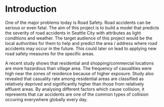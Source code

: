 # Introduction
One of the major problems today is Road Safety. Road accidents can be serious or even fatal. The aim of this project is to build a model that predicts the severity of road accidents in Seattle City with attributes as light conditions and weather.
The target audience of this project would be the local authorities for them to help and predict the area / address where road accidents may occur in the future. This could later on lead to applying new road safety measures for the specific areas.

A recent study shows that residential and shopping/commercial locations are more hazardous than village area. The frequency of casualities were high near the  zones of residence because of higher exposure. Study also revealed that casuality rate among residential areas are classified as relatively deprived and significantly higher than those from relatively affluent areas. By analysing different factors which cause collision, it represents that car accidents are one of the common types of collision occuring everywhere globally every day. 
